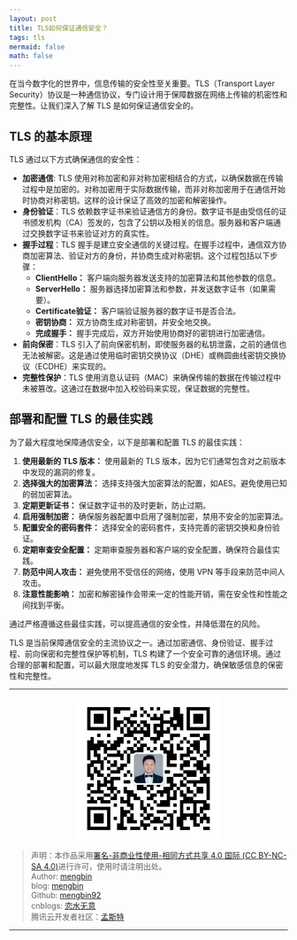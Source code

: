 ```yaml
---
layout: post
title: TLS如何保证通信安全？
tags: tls
mermaid: false
math: false
---  
```


在当今数字化的世界中，信息传输的安全性至关重要。TLS（Transport Layer Security）协议是一种通信协议，专门设计用于保障数据在网络上传输的机密性和完整性。让我们深入了解 TLS 是如何保证通信安全的。

## TLS 的基本原理

TLS 通过以下方式确保通信的安全性：

- **加密通信**: TLS 使用对称加密和非对称加密相结合的方式，以确保数据在传输过程中是加密的。对称加密用于实际数据传输，而非对称加密用于在通信开始时协商对称密钥。这样的设计保证了高效的加密和解密操作。
- **身份验证**：TLS 依赖数字证书来验证通信方的身份。数字证书是由受信任的证书颁发机构（CA）签发的，包含了公钥以及相关的信息。服务器和客户端通过交换数字证书来验证对方的真实性。
- **握手过程**：TLS 握手是建立安全通信的关键过程。在握手过程中，通信双方协商加密算法、验证对方的身份，并协商生成对称密钥。这个过程包括以下步骤：   
   - **ClientHello：** 客户端向服务器发送支持的加密算法和其他参数的信息。
   - **ServerHello：** 服务器选择加密算法和参数，并发送数字证书（如果需要）。
   - **Certificate验证：** 客户端验证服务器的数字证书是否合法。
   - **密钥协商：** 双方协商生成对称密钥，并安全地交换。
   - **完成握手：** 握手完成后，双方开始使用协商好的密钥进行加密通信。
- **前向保密**：TLS 引入了前向保密机制，即使服务器的私钥泄露，之前的通信也无法被解密。这是通过使用临时密钥交换协议（DHE）或椭圆曲线密钥交换协议（ECDHE）来实现的。
- **完整性保护**：TLS 使用消息认证码（MAC）来确保传输的数据在传输过程中未被篡改。这通过在数据中加入校验码来实现，保证数据的完整性。

## 部署和配置 TLS 的最佳实践

为了最大程度地保障通信安全，以下是部署和配置 TLS 的最佳实践：

1. **使用最新的 TLS 版本：** 使用最新的 TLS 版本，因为它们通常包含对之前版本中发现的漏洞的修复。
2. **选择强大的加密算法：** 选择支持强大加密算法的配置，如AES。避免使用已知的弱加密算法。
3. **定期更新证书：** 保证数字证书的及时更新，防止过期。
4. **启用强制加密：** 确保服务器配置中启用了强制加密，禁用不安全的加密算法。
5. **配置安全的密码套件：** 选择安全的密码套件，支持完善的密钥交换和身份验证。
6. **定期审查安全配置：** 定期审查服务器和客户端的安全配置，确保符合最佳实践。
7. **防范中间人攻击：** 避免使用不受信任的网络，使用 VPN 等手段来防范中间人攻击。
8. **注意性能影响：** 加密和解密操作会带来一定的性能开销，需在安全性和性能之间找到平衡。

通过严格遵循这些最佳实践，可以提高通信的安全性，并降低潜在的风险。

TLS 是当前保障通信安全的主流协议之一。通过加密通信、身份验证、握手过程、前向保密和完整性保护等机制，TLS 构建了一个安全可靠的通信环境。通过合理的部署和配置，可以最大限度地发挥 TLS 的安全潜力，确保敏感信息的保密性和完整性。

---

<div align="center">
  <img src="../img/qrcode_wechat.jpg" alt="孟斯特">
</div>

> 声明：本作品采用[署名-非商业性使用-相同方式共享 4.0 国际 (CC BY-NC-SA 4.0)](https://creativecommons.org/licenses/by-nc-sa/4.0/deed.zh)进行许可，使用时请注明出处。  
> Author: [mengbin](mengbin1992@outlook.com)  
> blog: [mengbin](https://mengbin.top)  
> Github: [mengbin92](https://mengbin92.github.io/)  
> cnblogs: [恋水无意](https://www.cnblogs.com/lianshuiwuyi/)  
> 腾讯云开发者社区：[孟斯特](https://cloud.tencent.com/developer/user/6649301)  

---
